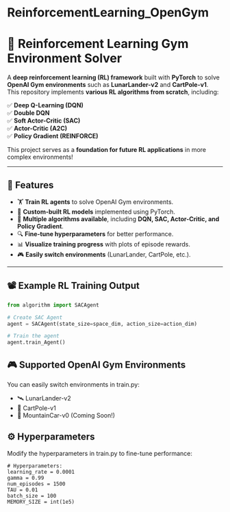 # ReinforcementLearning_OpenGym
# 🚀 Reinforcement Learning Gym Environment Solver  

A **deep reinforcement learning (RL) framework** built with **PyTorch** to solve **OpenAI Gym environments** such as **LunarLander-v2** and **CartPole-v1**.  
This repository implements **various RL algorithms from scratch**, including:  

✅ **Deep Q-Learning (DQN)**  
✅ **Double DQN**  
✅ **Soft Actor-Critic (SAC)**  
✅ **Actor-Critic (A2C)**  
✅ **Policy Gradient (REINFORCE)**  

This project serves as a **foundation for future RL applications** in more complex environments!  

---

## 📌 Features  

- 🏋 **Train RL agents** to solve OpenAI Gym environments.  
- 🧠 **Custom-built RL models** implemented using PyTorch.  
- 🎯 **Multiple algorithms available**, including **DQN, SAC, Actor-Critic, and Policy Gradient**.  
- 🔍 **Fine-tune hyperparameters** for better performance.  
- 📊 **Visualize training progress** with plots of episode rewards.  
- 🎮 **Easily switch environments** (LunarLander, CartPole, etc.).  

---

## 📽 Example RL Training Output  

```python
from algorithm import SACAgent

# Create SAC Agent
agent = SACAgent(state_size=space_dim, action_size=action_dim)

# Train the agent
agent.train_Agent()
```

## 🎮 Supported OpenAI Gym Environments
You can easily switch environments in train.py:

- 🛰 LunarLander-v2
- 🎢 CartPole-v1
- 🚖 MountainCar-v0 (Coming Soon!)

## ⚙️ Hyperparameters
Modify the hyperparameters in train.py to fine-tune performance:
```
# Hyperparameters:
learning_rate = 0.0001
gamma = 0.99
num_episodes = 1500
TAU = 0.01
batch_size = 100
MEMORY_SIZE = int(1e5)
```


